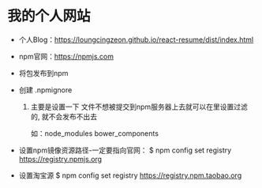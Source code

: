 # 我的个人网站   
 - 个人Blog：https://loungcingzeon.github.io/react-resume/dist/index.html
 - npm官网：https://npmjs.com
 - 将包发布到npm
 - 创建 .npmignore
   01. 主要是设置一下 文件不想被提交到npm服务器上去就可以在里设置过滤的, 就不会发布不出去

       如：node_modules
           bower_components

 - 设置npm镜像资源路径-一定要指向官网：
   $ npm config set registry https://registry.npmjs.org
 - 设置淘宝源
   $ npm config set registry https://registry.npm.taobao.org
